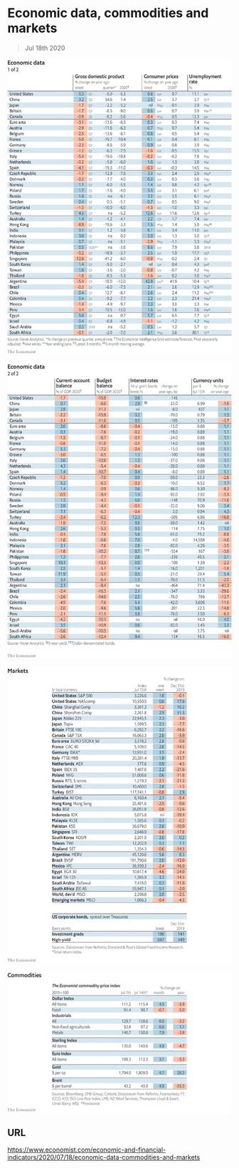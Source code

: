 # Economic data, commodities and markets

> Jul 18th 2020

![](./images/20200718_INT101.png)

![](./images/20200718_INT102.png)

![](./images/20200718_INT201.png)

![](./images/20200718_INT401.png)

## URL

https://www.economist.com/economic-and-financial-indicators/2020/07/18/economic-data-commodities-and-markets
